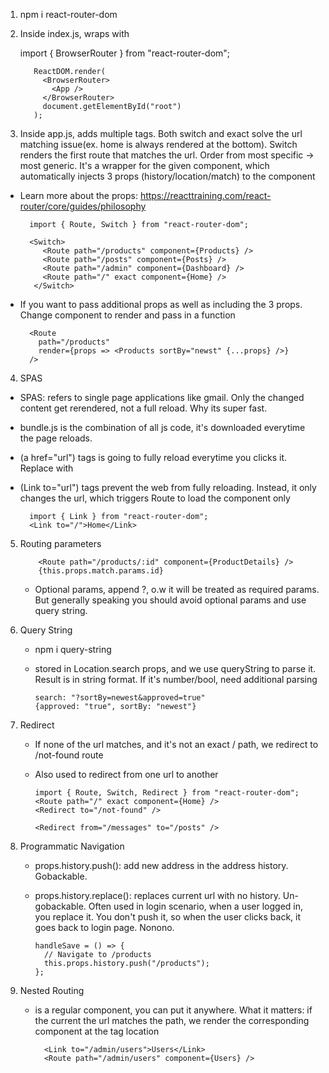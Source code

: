 1.  npm i react-router-dom

2.  Inside index.js, wraps <App> with <BrowserRouter>

    import { BrowserRouter } from "react-router-dom";

           ReactDOM.render(
             <BrowserRouter>
               <App />
             </BrowserRouter>
             document.getElementById("root")
           );

3.  <Route />
    Inside app.js, adds multiple <Route path="/" component={Home} /> tags. Both switch and exact solve the url matching issue(ex. home is always rendered at the bottom). Switch renders the first route that matches the url. Order from most specific -> most generic. It's a wrapper for the given component, which automatically injects 3 props (history/location/match) to the component

- Learn more about the props: https://reacttraining.com/react-router/core/guides/philosophy

        import { Route, Switch } from "react-router-dom";

        <Switch>
           <Route path="/products" component={Products} />
           <Route path="/posts" component={Posts} />
           <Route path="/admin" component={Dashboard} />
           <Route path="/" exact component={Home} />
         </Switch>

- If you want to pass additional props as well as including the 3 props. Change component to render and pass in a function

        <Route
          path="/products"
          render={props => <Products sortBy="newst" {...props} />}
        />

4.  SPAS

- SPAS: refers to single page applications like gmail. Only the changed content get rerendered, not a full reload. Why its super fast.
- bundle.js is the combination of all js code, it's downloaded everytime the page reloads.
- (a href="url") tags is going to fully reload everytime you clicks it. Replace with <Link />
- (Link to="url") tags prevent the web from fully reloading. Instead, it only changes the url, which triggers Route to load the component only

        import { Link } from "react-router-dom";
        <Link to="/">Home</Link>

5.  Routing parameters

            <Route path="/products/:id" component={ProductDetails} />
            {this.props.match.params.id}

    - Optional params, append ?, o.w it will be treated as required params. But generally speaking you should avoid optional params and use query string.
      <Route path="/posts/:year?/:month?" component={Posts} />

6.  Query String

    - npm i query-string
    - stored in Location.search props, and we use queryString to parse it. Result is in string format. If it's number/bool, need additional parsing

          search: "?sortBy=newest&approved=true"
          {approved: "true", sortBy: "newest"}

7.  Redirect

    - If none of the url matches, and it's not an exact / path, we redirect to /not-found route
    - Also used to redirect from one url to another

          import { Route, Switch, Redirect } from "react-router-dom";
          <Route path="/" exact component={Home} />
          <Redirect to="/not-found" />

          <Redirect from="/messages" to="/posts" />

8.  Programmatic Navigation

    - props.history.push(): add new address in the address history. Gobackable.
    - props.history.replace(): replaces current url with no history. Un-gobackable. Often used in login scenario, when a user logged in, you replace it. You don't push it, so when the user clicks back, it goes back to login page. Nonono.

          handleSave = () => {
            // Navigate to /products
            this.props.history.push("/products");
          };

9.  Nested Routing

    - <Route> is a regular component, you can put it anywhere. What it matters: if the current the url matches the path, we render the corresponding component at the tag location

            <Link to="/admin/users">Users</Link>
            <Route path="/admin/users" component={Users} />

